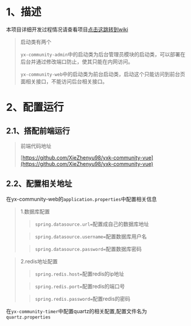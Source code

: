 # 1、描述

本项目详细开发过程情况请查看项目[点击这跳转到wiki](https://github.com/xiezhenyu98/yxkCommunity/wiki)

> 启动类有两个
>
> `yx-community-admin`中的启动类为后台管理员模块的启动类，可以部署在后台并通过修改端口防止，使其只能在内网访问。
>
> `yx-community-web`中的启动类为前台启动类，启动这个只能访问到前台页面相关接口，不能访问后台相关接口。

# 2、配置运行
## 2.1、搭配前端运行
> 前端代码地址
> 
> [https://github.com/XieZhenyu98/yxk-community-vue](https://github.com/XieZhenyu98/yxk-community-vue)

## 2.2、配置相关地址
在yx-community-web的`application.properties`中配置相关信息
> 1.数据库配置
>> `spring.datasource.url=`配置成自己的数据库地址
>
>> `spring.datasource.username=`配置数据库用户名
>
>> `spring.datasource.password=`配置数据库密码

> 2.redis地址配置
>
>> `spring.redis.host=`配置redis的ip地址
>
>> `spring.redis.port=`配置redis的端口号
>
>> `spring.redis.password=`配置redis的密码 
>

在`yx-community-timer`中配置quartz的相关配置,配置文件名为`quartz.properties`